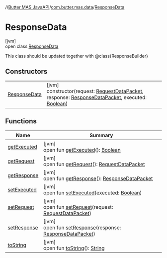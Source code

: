 //[Butter.MAS.JavaAPI](../../../index.md)/[com.butter.mas.data](../index.md)/[ResponseData](index.md)

# ResponseData

[jvm]\
open class [ResponseData](index.md)

This class should be updated together with @class{ResponseBuilder}

## Constructors

| | |
|---|---|
| [ResponseData](-response-data.md) | [jvm]<br>constructor(request: [RequestDataPacket](../-request-data-packet/index.md), response: [ResponseDataPacket](../-response-data-packet/index.md), executed: [Boolean](https://docs.oracle.com/javase/8/docs/api/java/lang/Boolean.html)) |

## Functions

| Name | Summary |
|---|---|
| [getExecuted](get-executed.md) | [jvm]<br>open fun [getExecuted](get-executed.md)(): [Boolean](https://docs.oracle.com/javase/8/docs/api/java/lang/Boolean.html) |
| [getRequest](get-request.md) | [jvm]<br>open fun [getRequest](get-request.md)(): [RequestDataPacket](../-request-data-packet/index.md) |
| [getResponse](get-response.md) | [jvm]<br>open fun [getResponse](get-response.md)(): [ResponseDataPacket](../-response-data-packet/index.md) |
| [setExecuted](set-executed.md) | [jvm]<br>open fun [setExecuted](set-executed.md)(executed: [Boolean](https://docs.oracle.com/javase/8/docs/api/java/lang/Boolean.html)) |
| [setRequest](set-request.md) | [jvm]<br>open fun [setRequest](set-request.md)(request: [RequestDataPacket](../-request-data-packet/index.md)) |
| [setResponse](set-response.md) | [jvm]<br>open fun [setResponse](set-response.md)(response: [ResponseDataPacket](../-response-data-packet/index.md)) |
| [toString](to-string.md) | [jvm]<br>open fun [toString](to-string.md)(): [String](https://docs.oracle.com/javase/8/docs/api/java/lang/String.html) |